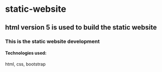 # static-website

## html version 5 is used to build the static website 

### This is the static website development 

#### Technologies used: 
 html, css, bootstrap


 
